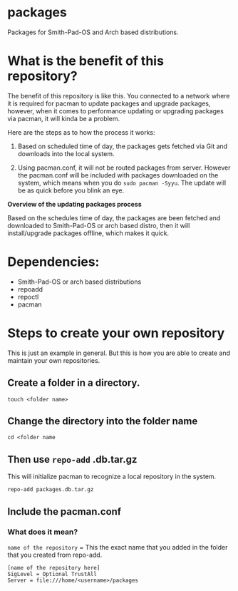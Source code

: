 # packages
Packages for Smith-Pad-OS and Arch based distributions. 


# What is the benefit of this repository? 

The benefit of this repository is like this. You connected to a network where it is required
for pacman to update packages and upgrade packages, however, when it comes to performance 
updating or upgrading packages via pacman, it will kinda be a problem.  

Here are the steps as to how the process it works:

1. Based on scheduled time of day, the packages gets fetched via Git and downloads into 
   the local system. 


2. Using pacman.conf, it will not be routed packages from server. However the pacman.conf
   will be included with packages downloaded on the system, which means when you do 
   `sudo pacman -Syyu`. The update will be as quick before you blink an eye. 


**Overview of the updating packages process**

Based on the schedules time of day, the packages are been fetched and downloaded to Smith-Pad-OS
or arch based distro, then it will install/upgrade packages offline, which makes it quick. 


# Dependencies: 

- Smith-Pad-OS or arch based distributions
- repoadd
- repoctl 
- pacman 


# Steps to create your own repository
This is just an example in general. But this is how you are able to create
and maintain your own repositories. 


## Create a folder in a directory. 
```shell 
touch <folder name> 
```

## Change the directory into the folder name
```shell 
cd <folder name
````


## Then use `repo-add` <filename>.db.tar.gz

This will initialize pacman to recognize a local repository in the system.

```shell
repo-add packages.db.tar.gz
```

## Include the pacman.conf

### What does it mean? 
`name of the repository` = This the exact name that you added in the folder that you created 
					       from repo-add. 

```shell
[name of the repository here]
SigLevel = Optional TrustAll
Server = file:///home/<username>/packages
```
